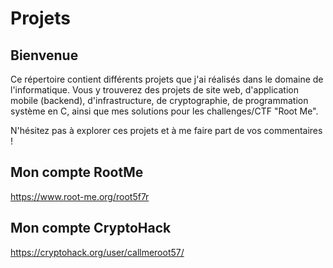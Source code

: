 # Projets

## Bienvenue

Ce répertoire contient différents projets que j'ai réalisés dans le domaine de l'informatique. Vous y trouverez des projets de site web, d'application mobile (backend), d'infrastructure, de cryptographie, de programmation système en C, ainsi que mes solutions pour les challenges/CTF "Root Me".

N'hésitez pas à explorer ces projets et à me faire part de vos commentaires !

## Mon compte RootMe

https://www.root-me.org/root5f7r

## Mon compte CryptoHack

https://cryptohack.org/user/callmeroot57/
